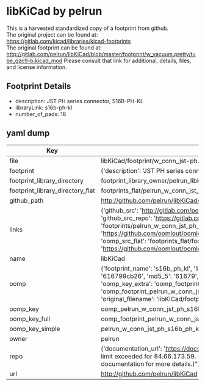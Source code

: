 # libKiCad by pelrun  
This is a harvested standardized copy of a footprint from github.  
The original project can be found at:  
https://gitlab.com/kicad/libraries/kicad-footprints  
The original footprint can be found at:
http://gitlab.com/pelrun/libKiCad/blob/master/footprint/w_vacuum.pretty/tube_gzc9-b.kicad_mod
Please consult that link for additional, details, files, and license information.  
## Footprint Details
* description: JST PH series connector, S16B-PH-KL  
* libraryLink: s16b-ph-kl  
* number_of_pads: 16  
## yaml dump  
| Key | Value |  
| --- | --- |  
| file | libKiCad/footprint/w_conn_jst-ph.pretty/s16b-ph-kl.kicad_mod |  
| footprint | {'description': 'JST PH series connector, S16B-PH-KL', 'libraryLink': 's16b-ph-kl', 'number_of_pads': 16} |  
| footprint_library_directory | footprint_library_owner/pelrun_libKiCad |  
| footprint_library_directory_flat | footprints_flat/pelrun_w_conn_jst_ph_s16b_ph_kl/working |  
| github_path | http://github.com/pelrun/libKiCad/blob/master/footprint/w_conn_jst-ph.pretty/s16b-ph-kl.kicad_mod |  
| links | {'github_src': 'http://gitlab.com/pelrun/libKiCad/blob/master/footprint/w_vacuum.pretty/tube_gzc9-b.kicad_mod', 'github_src_repo': 'https://gitlab.com/kicad/libraries/kicad-footprints', 'oomp_bot': 'footprints/pelrun_w_conn_jst_ph_s16b_ph_kl/working', 'oomp_bot_github': 'https://github.com/oomlout/oomlout_oomp_footprint_bot/tree/main/footprints/pelrun_w_conn_jst_ph_s16b_ph_kl/working', 'oomp_src_flat': 'footprints_flat/footprints_flat/pelrun_w_conn_jst_ph_s16b_ph_kl/working', 'oomp_src_flat_github': 'https://github.com/oomlout/oomlout_oomp_footprint_src/tree/main/footprints_flat/pelrun_w_conn_jst_ph_s16b_ph_kl/working'} |  
| name | libKiCad |  
| oomp | {'footprint_name': 's16b_ph_kl', 'library_name': 'w_conn_jst_ph', 'md5': '616799cb26d92f658d7c9495c3b0e159', 'md5_10': '616799cb26', 'md5_5': '61679', 'md5_6': '616799', 'oomp_key': 'oomp_pelrun_w_conn_jst_ph_s16b_ph_kl', 'oomp_key_extra': 'oomp_footprint_pelrun_w_conn_jst_ph_s16b_ph_kl', 'oomp_key_full': 'oomp_footprint_pelrun_w_conn_jst_ph_s16b_ph_kl_616799', 'oomp_key_simple': 'pelrun_w_conn_jst_ph_s16b_ph_kl', 'original_filename': 'libKiCad/footprint/w_conn_jst-ph.pretty/s16b-ph-kl.kicad_mod', 'owner_name': 'pelrun'} |  
| oomp_key | oomp_pelrun_w_conn_jst_ph_s16b_ph_kl |  
| oomp_key_full | oomp_footprint_pelrun_w_conn_jst_ph_s16b_ph_kl |  
| oomp_key_simple | pelrun_w_conn_jst_ph_s16b_ph_kl |  
| owner | pelrun |  
| repo | {'documentation_url': 'https://docs.github.com/rest/overview/resources-in-the-rest-api#rate-limiting', 'message': "API rate limit exceeded for 84.66.173.59. (But here's the good news: Authenticated requests get a higher rate limit. Check out the documentation for more details.)"} |  
| url | http://github.com/pelrun/libKiCad |  

